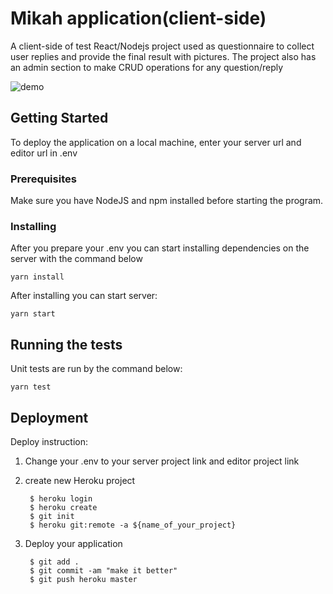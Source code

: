 # Mikah application(client-side)

A client-side of test React/Nodejs project used as questionnaire to collect user replies and provide the final result with pictures.
The project also has an admin section to make CRUD operations for any question/reply

![demo](./assets/demo.gif)

## Getting Started

To deploy the application on a local machine, 
enter your server url and editor url in .env

### Prerequisites

Make sure you have NodeJS and npm installed before starting the program.


### Installing

After you prepare your .env you can start installing dependencies on the server with the command below

    yarn install

After installing you can start server:
    
    yarn start

## Running the tests

Unit tests are run by the command below:
    
    yarn test
    
## Deployment

Deploy instruction:

1. Change your .env to your server project link and editor project link 
2. create new Heroku project
    
        $ heroku login
        $ heroku create
        $ git init
        $ heroku git:remote -a ${name_of_your_project}
       
3. Deploy your application

        $ git add .
        $ git commit -am "make it better"
        $ git push heroku master
